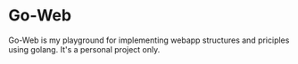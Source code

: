 # Go-Web

Go-Web is my playground for implementing webapp structures and priciples using golang.
It's a personal project only.